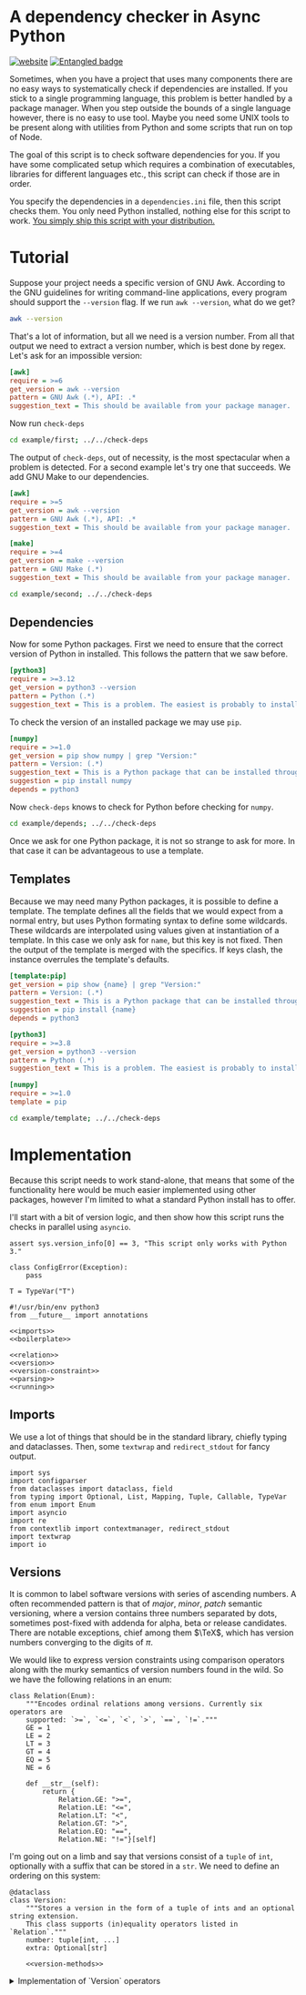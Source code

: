 # A dependency checker in Async Python
[![website](https://github.com/jhidding/check-deps/actions/workflows/main.yml/badge.svg)](https://github.com/jhidding/check-deps/actions/workflows/main.yml)
[![Entangled badge](https://img.shields.io/badge/entangled-Use%20the%20source!-%2300aeff)](https://entangled.github.io/)

Sometimes, when you have a project that uses many components there are no easy ways to systematically check if dependencies are installed. If you stick to a single programming language, this problem is better handled by a package manager. When you step outside the bounds of a single language however, there is no easy to use tool. Maybe you need some UNIX tools to be present along with utilities from Python and some scripts that run on top of Node.

The goal of this script is to check software dependencies for you. If you have some complicated setup which requires a combination of executables, libraries for different languages etc., this script can check if those are in order.

You specify the dependencies in a `dependencies.ini` file, then this script checks them. You only need Python installed, nothing else for this script to work. [You simply ship this script with your distribution.](https://github.com/jhidding/check-deps/blob/main/check-deps)

# Tutorial
Suppose your project needs a specific version of GNU Awk. According to the GNU guidelines for writing command-line applications, every program should support the `--version` flag. If we run `awk --version`, what do we get?

``` {.bash .eval}
awk --version
```

That's a lot of information, but all we need is a version number. From all that output we need to extract a version number, which is best done by regex. Let's ask for an impossible version:

``` {.ini file=example/first/dependencies.ini}
[awk]
require = >=6
get_version = awk --version
pattern = GNU Awk (.*), API: .*
suggestion_text = This should be available from your package manager.
```

Now run `check-deps`

``` {.bash .eval}
cd example/first; ../../check-deps
```

The output of `check-deps`, out of necessity, is the most spectacular when a problem is detected. For a second example let's try one that succeeds. We add GNU Make to our dependencies.

``` {.ini file=example/second/dependencies.ini}
[awk]
require = >=5
get_version = awk --version
pattern = GNU Awk (.*), API: .*
suggestion_text = This should be available from your package manager.

[make]
require = >=4
get_version = make --version
pattern = GNU Make (.*)
suggestion_text = This should be available from your package manager.
```

``` {.bash .eval}
cd example/second; ../../check-deps
```

## Dependencies
Now for some Python packages. First we need to ensure that the correct version of Python in installed. This follows the pattern that we saw before.

``` {.ini file=example/depends/dependencies.ini #example-depends}
[python3]
require = >=3.12
get_version = python3 --version
pattern = Python (.*)
suggestion_text = This is a problem. The easiest is probably to install Anaconda from https://www.anaconda.com/.
```

To check the version of an installed package we may use `pip`.

``` {.ini #example-depends}
[numpy]
require = >=1.0
get_version = pip show numpy | grep "Version:"
pattern = Version: (.*)
suggestion_text = This is a Python package that can be installed through pip.
suggestion = pip install numpy
depends = python3
```

Now `check-deps` knows to check for Python before checking for `numpy`.

``` {.bash .eval}
cd example/depends; ../../check-deps
```

Once we ask for one Python package, it is not so strange to ask for more. In that case it can be advantageous to use a template.

## Templates
Because we may need many Python packages, it is possible to define a template. The template defines all the fields that we would expect from a normal entry, but uses Python formating syntax to define some wildcards. These wildcards are interpolated using values given at instantiation of a template. In this case we only ask for `name`, but this key is not fixed. Then the output of the template is merged with the specifics. If keys clash, the instance overrules the template's defaults.

``` {.ini file=example/template/dependencies.ini}
[template:pip]
get_version = pip show {name} | grep "Version:"
pattern = Version: (.*)
suggestion_text = This is a Python package that can be installed through pip.
suggestion = pip install {name}
depends = python3

[python3]
require = >=3.8
get_version = python3 --version
pattern = Python (.*)
suggestion_text = This is a problem. The easiest is probably to install Anaconda from https://www.anaconda.com/.

[numpy]
require = >=1.0
template = pip
```

``` {.bash .eval}
cd example/template; ../../check-deps
```


# Implementation
Because this script needs to work stand-alone, that means that some of the functionality here would be much easier implemented using other packages, however I'm limited to what a standard Python install has to offer.

I'll start with a bit of version logic, and then show how this script runs the checks in parallel using `asyncio`.

``` {.python #boilerplate}
assert sys.version_info[0] == 3, "This script only works with Python 3."

class ConfigError(Exception):
    pass

T = TypeVar("T")
```

``` {.python file=check-deps header=1}
#!/usr/bin/env python3
from __future__ import annotations

<<imports>>
<<boilerplate>>

<<relation>>
<<version>>
<<version-constraint>>
<<parsing>>
<<running>>
```

## Imports
We use a lot of things that should be in the standard library, chiefly typing and dataclasses. Then, some `textwrap` and `redirect_stdout` for fancy output.

``` {.python #imports}
import sys
import configparser
from dataclasses import dataclass, field
from typing import Optional, List, Mapping, Tuple, Callable, TypeVar
from enum import Enum
import asyncio
import re
from contextlib import contextmanager, redirect_stdout
import textwrap
import io
```

## Versions

It is common to label software versions with series of ascending numbers. A often recommended pattern is that of *major*, *minor*, *patch* semantic versioning, where a version contains three numbers separated by dots, sometimes post-fixed with addenda for alpha, beta or release candidates. There are notable exceptions, chief among them $\TeX$, which has version numbers converging to the digits of $\pi$.

We would like to express version constraints using comparison operators along with the murky semantics of version numbers found in the wild. So we have the following relations in an enum:

``` {.python #relation}
class Relation(Enum):
    """Encodes ordinal relations among versions. Currently six operators are
    supported: `>=`, `<=`, `<`, `>`, `==`, `!=`.""" 
    GE = 1
    LE = 2
    LT = 3
    GT = 4
    EQ = 5
    NE = 6

    def __str__(self):
        return {
            Relation.GE: ">=",
            Relation.LE: "<=",
            Relation.LT: "<",
            Relation.GT: ">",
            Relation.EQ: "==",
            Relation.NE: "!="}[self]
```

I'm going out on a limb and say that versions consist of a `tuple` of `int`, optionally with a suffix that can be stored in a `str`. We need to define an ordering on this system:

``` {.python #version}
@dataclass
class Version:
    """Stores a version in the form of a tuple of ints and an optional string extension.
    This class supports (in)equality operators listed in `Relation`."""
    number: tuple[int, ...]
    extra: Optional[str]

    <<version-methods>>
```
<details>
<summary>Implementation of `Version` operators</summary>
``` {.python #version-methods}
def __lt__(self, other):
    for n, m in zip(self.number, other.number):
        if n < m:
            return True
        elif n > m:
            return False
    return False

def __gt__(self, other):
    return other < self

def __le__(self, other):
    for n, m in zip(self.number, other.number):
        if n < m:
            return True
        elif n > m:
            return False
    return True

def __ge__(self, other):
    return other <= self

def __eq__(self, other):
    for n, m in zip(self.number, other.number):
        if n != m:
            return False
        return True

def __ne__(self, other):
    return not self == other

def __str__(self):
    return ".".join(map(str, self.number)) + (self.extra or "")
```
</details>

A combination of a `Version` with a `Relation` form a `VersionConstraint`. Such a constraint can be called with another `Version` which should give a `bool`.

``` {.python #version-constraint}
@dataclass
class VersionConstraint:
    """A VersionConstraint is a product of a `Version` and a `Relation`."""
    version: Version
    relation: Relation

    def __call__(self, other: Version) -> bool:
        method = f"__{self.relation.name}__".lower()
        return getattr(other, method)(self.version)

    def __str__(self):
        return f"{self.relation}{self.version}"
```

Now, we also need to be able to read a version constraint from input.
Each parser takes a `str` and returns a tuple of `(value, str)`, where the second part of the tuple is the text that is not yet parsed.

<details><summary>Parsing version constraints</summary>
``` {.python #parsing}
def split_at(split_chars: str, x: str) -> Tuple[str, str]:
    """Tries to split at character `x`. Returns a 2-tuple of the string
    before and after the given separator."""
    a = x.split(split_chars, maxsplit=1)
    if len(a) == 2:
        return a[0], a[1]
    else:
        return a[0], ""


def parse_split_f(split_chars: str, f: Callable[[str], T], x: str) \
        -> Tuple[T, str]:
    """Given a string, splits at given character `x` and passes the left value
    through a function (probably a parser). The second half of the return tuple is the
    remainder of the string."""
    item, x = split_at(split_chars, x)
    val = f(item)
    return val, x


def parse_version(x: str) -> Tuple[Version, str]:
    """Parse a given string to a `Version`. A sequence of dot `.` separated integers
    is put into the numerical version component, while the remaining text ends up in
    the `extra` component."""
    _x = x
    number = []
    extra = None

    while True:
        try:
            n, _x = parse_split_f(".", int, _x)
            number.append(n)
        except ValueError:
            if len(x) > 0:
                m = re.match("([0-9]*)(.*)", _x)
                if lastn := m and m.group(1):
                    number.append(int(lastn))
                if suff := m and m.group(2):
                    extra = suff or None
                else:
                    extra = _x
            break

    if not number:
        raise ConfigError(f"A version needs a numeric component, got: {x}")

    return Version(tuple(number), extra), _x


def parse_relation(x: str) -> Tuple[Relation, str]:
    """Parses the operator of the version constraint."""
    op_map = {
        "<=": Relation.LE,
        ">=": Relation.GE,
        "<": Relation.LT,
        ">": Relation.GT,
        "==": Relation.EQ,
        "!=": Relation.NE}
    for sym, op in op_map.items():
        if x.startswith(sym):
            return (op, x[len(sym):])
    raise ConfigError(f"Not a comparison operator: {x}")


def parse_version_constraint(x: str) -> Tuple[VersionConstraint, str]:
    relation, x = parse_relation(x)
    version, x = parse_version(x)
    return VersionConstraint(version, relation), x
```
</details>

## Running

Some check may need to be preceded by another check. Say if we want to see if we have some Python module installed, first we need to see if the correct Python version is here, then if `pip` is actually installed, then if we can see the module. If we have many such modules, how do we make sure that we check for Python and `pip` only once? One way is to plan everything in advance, then run the workflow. That's nice, but adds a lot of complication on top of what we can get out of the box with `asyncio`. Another way is to cache results, and then when we need the result a second time, we used the cached value.

``` {.python #running}
def async_cache(f):
    """Caches results from the `async` function `f`. This assumes `f` is a
    member of a class, where we have `_lock`, `_result` and `_done` members
    available."""
    async def g(self, *args, **kwargs):
        async with self._lock:
            if self._done:
                return self._result
            self._result = await f(self, *args, **kwargs)
            self._done = True
            return self._result
    return g
```

### Result
The result of a version check is stored in `Result`.

``` {.python #running}
@dataclass
class Result:
    test: VersionTest
    success: bool
    failure_text: Optional[str] = None
    found_version: Optional[Version] = None

    def __bool__(self):
        return self.success
```

### Job
The logistics for each job checking a version are stored in `VersionTest`. This is basically a giant closure wrapped in `async_cache`. 

The `run` method takes an argument `recurse`. This is used to call dependencies of the current version test.

``` {.python #running}
@dataclass
class VersionTest:
    name: str
    require: VersionConstraint
    get_version: str
    platform: Optional[str] = None
    pattern: Optional[str] = None
    suggestion_text: Optional[str] = None
    suggestion: Optional[str] = None
    depends: List[str] = field(default_factory=list)
    template: Optional[str] = None

    _lock: asyncio.Lock = field(default_factory=asyncio.Lock)
    _done: bool = False

    @async_cache
    async def run(self, recurse):
        for dep in self.depends:
            if not await recurse(dep):
                return Result(self, False,
                              failure_text=f"Failed dependency: {dep}")

        col1 = f"{self.name} {self.require}"
        proc = await asyncio.create_subprocess_shell(
            self.get_version,
            stdout=asyncio.subprocess.PIPE,
            stderr=asyncio.subprocess.PIPE)
        (stdout, stderr) = await proc.communicate()
        if proc.returncode != 0:
            print(f"{col1:25}: not found")
            return Result(
                self,
                success=False,
                failure_text=f"{stderr.decode().strip()}")
        try:
            if self.pattern is not None:
                m = re.match(self.pattern, stdout.decode())
                out, _ = parse_version(m.group(1).strip())
            else:
                out, _ = parse_version(stdout.decode().strip())
        except ConfigError as e:
            return Result(self, False, failure_text=str(e))

        if self.require(out):
            print(f"{col1:25}: {str(out):10} Ok")
            return Result(self, True)
        else:
            print(f"{col1:25}: {str(out):10} Fail")
            return Result(self, False, failure_text="Too old.",
                          found_version=out)
```

### Parsing input

``` {.python #running}
def parse_config(name: str, config: Mapping[str, str], templates):
    if "template" in config:
        _config = {}
        for k, v in templates[config["template"]].items():
            if isinstance(v, str):
                _config[k] = v.format(name=name)
            else:
                _config[k] = v
        _config.update(config)
    else:
        _config = dict(config)

    _deps = map(str.strip, _config.get("depends", "").split(","))
    deps = list(filter(lambda x: x != "", _deps))

    assert "require" in _config, "Every item needs a `require` field"
    assert "get_version" in _config, "Every item needs a `get_version` field"

    require, _ = parse_version_constraint(_config["require"])

    return VersionTest(
        name=name,
        require=require,
        get_version=_config["get_version"],
        platform=_config.get("platform", None),
        pattern=_config.get("pattern", None),
        suggestion_text=_config.get("suggestion_text", None),
        suggestion=_config.get("suggestion", None),
        depends=deps,
        template=_config.get("template", None))
```

### Indentation
It looks nice to indent some output. This captures `stdout` and forwards it by printing each line with a given prefix.

``` {.python #running}
@contextmanager
def indent(prefix: str):
    f = io.StringIO()
    with redirect_stdout(f):
        yield
    output = f.getvalue()
    print(textwrap.indent(output, prefix), end="")
```


### Main

``` {.python #running}
async def main():
    config = configparser.ConfigParser()
    config.read("dependencies.ini")

    templates = {
        name[9:]: config[name]
        for name in config if name.startswith("template:")
    }

    try:
        tests = {
            name: parse_config(name, config[name], templates)
            for name in config if ":" not in name and name != "DEFAULT"
        }
    except (AssertionError, ConfigError) as e:
        print("Configuration error:", e)
        sys.exit(1)

    async def test_version(name: str):
        assert name in tests, f"unknown dependency {name}"
        x = await tests[name].run(test_version)
        return x

    result = await asyncio.gather(*(test_version(k) for k in tests))
    if all(r.success for r in result):
        print("Success")
        sys.exit(0)
    else:
        print("Failure")
        with indent("  |  "):
            for r in (r for r in result if not r.success):
                if r.failure_text:
                    print(f"{r.test.name}: {r.failure_text}")
                if r.found_version:
                    print(f"    found version {r.found_version}")
        sys.exit(1)


if __name__ == "__main__":
    asyncio.run(main())
```

# Literate Programming
This script is composed from the code blocks in this README using [Entangled](https://entangled.github.io). To generate the HTML renedered documentation, I used [Pdoc](https://pdoc.dev/) in conjunction with some Awk scripts.

Note, all output from the shell scripts in the tutorial are expanded by Awk in CI. That means that the tutorial doubles up for integration test as well.

``` {.python file=checkdeps/__init__.py}
from __future__ import annotations

import subprocess
proc_eval = subprocess.run(
    ["awk", "-f", "eval_shell_pass.awk"],
    input=open("README.md", "rb").read(), capture_output=True)
proc_label = subprocess.run(
    ["awk", "-f", "noweb_label_pass.awk"],
    input=proc_eval.stdout, capture_output=True)
__doc__ = proc_label.stdout.decode()

<<imports>>
<<boilerplate>>

<<relation>>
<<version>>
<<version-constraint>>
<<parsing>>
<<running>>
```

# API Documentation
While this script strictly speaking is in no need for API docs, here they are anyway.

